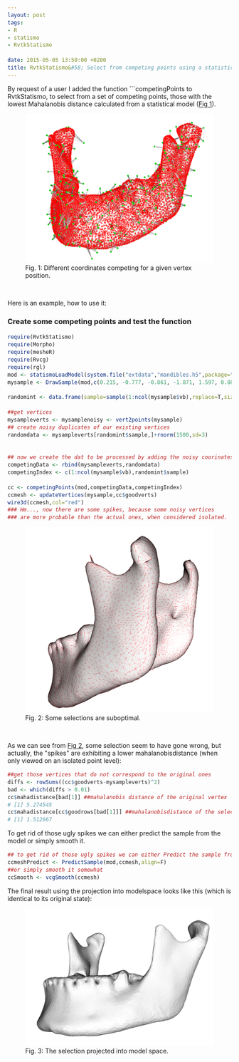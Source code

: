 ```yaml
---
layout: post
tags: 
- R 
- statismo
- RvtkStatismo

date: 2015-05-05 13:50:00 +0200
title: RvtkStatismo&#58; Select from competing points using a statistical model
---
```



By request of a user I added the function ```competingPoints to RvtkStatismo, to select from a set of competing points, those with the lowest Mahalanobis distance calculated from a statistical model ([Fig 1](#Fig1)). 
<a id="Fig1"></a>
<figure class="center">
    <img rel="zoom" src="/resources/images/somenoise.png" alt="origstate" width="450" >
 <figcaption>Fig. 1: Different coordinates competing for a given vertex position.</figcaption>
</figure> 
</br>

Here is an example, how to use it:
 
### Create some competing points and test the function

```r
require(RvtkStatismo)
require(Morpho)
require(mesheR)
require(Rvcg)
require(rgl)
mod <- statismoLoadModel(system.file("extdata","mandibles.h5",package="RvtkStatismo"))
mysample <- DrawSample(mod,c(0.215, -0.777, -0.861, -1.871, 1.597, 0.882, -1.225, -0.072, -0.498, 0.094, -0.666, -0.837, -0.145, 0.654))

randomint <- data.frame(sample=sample(1:ncol(mysample$vb),replace=T,size=500))

##get vertices
mysampleverts <- mysamplenoisy <- vert2points(mysample)
## create noisy duplicates of our existing vertices
randomdata <- mysampleverts[randomint$sample,]+rnorm(1500,sd=3)


## now we create the dat to be processed by adding the noisy coorinates as competing ones
competingData <- rbind(mysampleverts,randomdata)
competingIndex <- c(1:ncol(mysample$vb),randomint$sample)

cc <- competingPoints(mod,competingData,competingIndex)
ccmesh <- updateVertices(mysample,cc$goodverts)
wire3d(ccmesh,col="red")
### Hm..., now there are some spikes, because some noisy vertices
### are more probable than the actual ones, when considered isolated.

```
<a id="Fig2"></a>
<figure class="center">
    <img rel="zoom" src="/resources/images/spikes.png" alt="origstate" width="450" >
 <figcaption>Fig. 2: Some selections are suboptimal.</figcaption>
</figure> 
</br>

As we can see from [Fig 2](#Fig2), some selection seem to have gone wrong, but actually, the "spikes" are exhibiting a lower mahalanobisdistance (when only viewed on an isolated point level):

```r
##get those vertices that do not correspond to the original ones
diffs <- rowSums((cc$goodverts-mysampleverts)^2)
bad <- which(diffs > 0.01)
cc$mahadistance[bad[1]] ##mahalanobis distance of the original vertex
# [1] 5.274545
cc$mahadistance[cc$goodrows[bad[1]]] ##mahalanobisdistance of the selected noisy one
# [1] 1.512667
```
To get rid of those ugly spikes we can either predict the sample from the model or simply smooth it.

```r
## to get rid of those ugly spikes we can either Predict the sample from the model
ccmeshPredict <- PredictSample(mod,ccmesh,align=F)
##or simply smooth it somewhat
ccSmooth <- vcgSmooth(ccmesh)

```

The final result using the projection into modelspace looks like this (which is identical to its original state):


<figure class="center">
    <img rel="zoom" src="/resources/images/finalPredictCompete.png" alt="origstate" width="450" >
 <figcaption>Fig. 3: The selection projected into model space.</figcaption>
</figure> 
</br>
